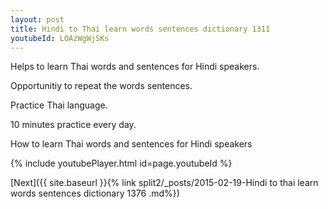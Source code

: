 ```yaml
---
layout: post
title: Hindi to Thai learn words sentences dictionary 1311 
youtubeId: LOAzWgWjSKs
---
```

 
 
Helps to learn Thai words and sentences for Hindi speakers.

Opportunitiy to repeat the words sentences. 

Practice Thai language. 
 
10 minutes practice every day. 
 
How to learn Thai words and sentences for Hindi speakers 
 
{% include youtubePlayer.html id=page.youtubeId %}
 
 
[Next]({{ site.baseurl }}{% link  split2/_posts/2015-02-19-Hindi to thai learn words sentences dictionary 1376 .md%})
 
